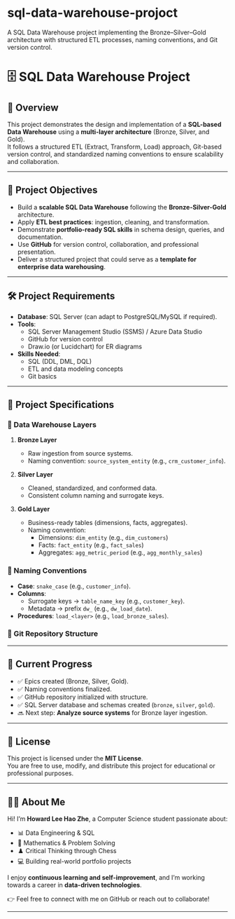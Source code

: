 # sql-data-warehouse-projoct
A SQL Data Warehouse project implementing the Bronze–Silver–Gold architecture with structured ETL processes, naming conventions, and Git version control.

# 🗄️ SQL Data Warehouse Project

## 📌 Overview
This project demonstrates the design and implementation of a **SQL-based Data Warehouse** using a **multi-layer architecture** (Bronze, Silver, and Gold).  
It follows a structured ETL (Extract, Transform, Load) approach, Git-based version control, and standardized naming conventions to ensure scalability and collaboration.  

---

## 🎯 Project Objectives
- Build a **scalable SQL Data Warehouse** following the **Bronze-Silver-Gold** architecture.  
- Apply **ETL best practices**: ingestion, cleaning, and transformation.  
- Demonstrate **portfolio-ready SQL skills** in schema design, queries, and documentation.  
- Use **GitHub** for version control, collaboration, and professional presentation.  
- Deliver a structured project that could serve as a **template for enterprise data warehousing**.  

---

## 🛠️ Project Requirements
- **Database**: SQL Server (can adapt to PostgreSQL/MySQL if required).  
- **Tools**:  
  - SQL Server Management Studio (SSMS) / Azure Data Studio  
  - GitHub for version control  
  - Draw.io (or Lucidchart) for ER diagrams  
- **Skills Needed**:  
  - SQL (DDL, DML, DQL)  
  - ETL and data modeling concepts  
  - Git basics  

---

## 📐 Project Specifications
### 🔹 Data Warehouse Layers
1. **Bronze Layer**  
   - Raw ingestion from source systems.  
   - Naming convention: `source_system_entity` (e.g., `crm_customer_info`).  

2. **Silver Layer**  
   - Cleaned, standardized, and conformed data.  
   - Consistent column naming and surrogate keys.  

3. **Gold Layer**  
   - Business-ready tables (dimensions, facts, aggregates).  
   - Naming convention:  
     - Dimensions: `dim_entity` (e.g., `dim_customers`)  
     - Facts: `fact_entity` (e.g., `fact_sales`)  
     - Aggregates: `agg_metric_period` (e.g., `agg_monthly_sales`)  

### 🔹 Naming Conventions
- **Case**: `snake_case` (e.g., `customer_info`).  
- **Columns**:  
  - Surrogate keys → `table_name_key` (e.g., `customer_key`).  
  - Metadata → prefix `dw_` (e.g., `dw_load_date`).  
- **Procedures**: `load_<layer>` (e.g., `load_bronze_sales`).  

### 🔹 Git Repository Structure


---

## 🚀 Current Progress
- ✅ Epics created (Bronze, Silver, Gold).  
- ✅ Naming conventions finalized.  
- ✅ GitHub repository initialized with structure.  
- ✅ SQL Server database and schemas created (`bronze`, `silver`, `gold`).  
- 🔜 Next step: **Analyze source systems** for Bronze layer ingestion.  

---

## 📄 License
This project is licensed under the **MIT License**.  
You are free to use, modify, and distribute this project for educational or professional purposes.  

---

## 👨‍💻 About Me
Hi! I’m **Howard Lee Hao Zhe**, a Computer Science student passionate about:  
- 📊 Data Engineering & SQL  
- 🧮 Mathematics & Problem Solving  
- ♟️ Critical Thinking through Chess  
- 💻 Building real-world portfolio projects  

I enjoy **continuous learning and self-improvement**, and I’m working towards a career in **data-driven technologies**.  

👉 Feel free to connect with me on GitHub or reach out to collaborate!  

---
